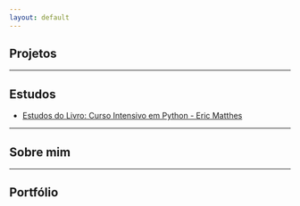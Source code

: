 ```yaml
---
layout: default
---
```

 

## Projetos

* * *

## Estudos

*   [Estudos do Livro: Curso Intensivo em Python - Eric Matthes](https://fshreiner.github.io/curso-intensivo-python/)

* * *

## Sobre mim

* * *

## Portfólio 
